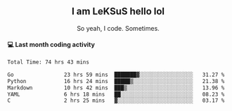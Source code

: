 <h2 align="center">I am LeKSuS hello lol</h2>
<p align="center">So yeah, I code. Sometimes.</p>

#### :computer: Last month coding activity
<!--START_SECTION:waka-->

```txt
Total Time: 74 hrs 43 mins

Go                23 hrs 59 mins  ███████▓░░░░░░░░░░░░░░░░░   31.27 %
Python            16 hrs 24 mins  █████▒░░░░░░░░░░░░░░░░░░░   21.38 %
Markdown          10 hrs 42 mins  ███▒░░░░░░░░░░░░░░░░░░░░░   13.96 %
YAML              6 hrs 18 mins   ██░░░░░░░░░░░░░░░░░░░░░░░   08.23 %
C                 2 hrs 25 mins   ▓░░░░░░░░░░░░░░░░░░░░░░░░   03.17 %
```

<!--END_SECTION:waka-->
